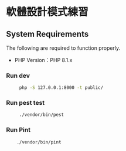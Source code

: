 # 軟體設計模式練習

## System Requirements

The following are required to function properly.

* PHP Version：PHP 8.1.x

### Run dev

```bash
     php -S 127.0.0.1:8000 -t public/
```

### Run pest test
```bash
     ./vendor/bin/pest
```

### Run Pint

```bash
    ./vendor/bin/pint
```
